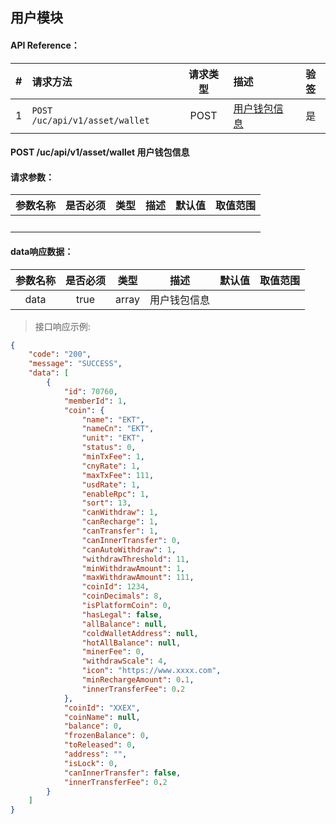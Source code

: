 ## 用户模块


#### API Reference：

|#      |请求方法    |请求类型    |描述    |验签    |
|:---:  |:---       |:---:      |:---    |:---:  |
|1|```POST /uc/api/v1/asset/wallet```|POST|[用户钱包信息](#post-ucapiv1assetwallet-用户钱包信息)|是|




#### POST /uc/api/v1/asset/wallet    用户钱包信息

#### 请求参数：

|参数名称    |是否必须    |类型    |描述    |默认值     |取值范围    |
|:---       |:---:      |:---:  |:---    |:---      |---        |
|　         |           |       |        |          |           |


#### data响应数据：

|参数名称             |是否必须    |类型           |描述        |默认值     |取值范围       |
|:---:                |:---:      |:---:          |:---:      |:---       |---           |
|data                |true       |array          |用户钱包信息 |　         |               |


> 接口响应示例:
```json
{
	"code": "200",
	"message": "SUCCESS",
	"data": [
		{
			"id": 70760,      
			"memberId": 1,
			"coin": {
				"name": "EKT",
				"nameCn": "EKT",
				"unit": "EKT",
				"status": 0,
				"minTxFee": 1,
				"cnyRate": 1,
				"maxTxFee": 111,
				"usdRate": 1,
				"enableRpc": 1,
				"sort": 13,
				"canWithdraw": 1,
				"canRecharge": 1,
				"canTransfer": 1,
				"canInnerTransfer": 0,
				"canAutoWithdraw": 1,
				"withdrawThreshold": 11,
				"minWithdrawAmount": 1,
				"maxWithdrawAmount": 111,
				"coinId": 1234,
				"coinDecimals": 8,
				"isPlatformCoin": 0,
				"hasLegal": false,
				"allBalance": null,
				"coldWalletAddress": null,
				"hotAllBalance": null,
				"minerFee": 0,
				"withdrawScale": 4,
				"icon": "https://www.xxxx.com",
				"minRechargeAmount": 0.1,
				"innerTransferFee": 0.2
            },
            "coinId": "XXEX",
            "coinName": null,
            "balance": 0,
            "frozenBalance": 0,
            "toReleased": 0,
            "address": "",
            "isLock": 0,
            "canInnerTransfer": false,
            "innerTransferFee": 0.2
        }
    ]
}
```
    